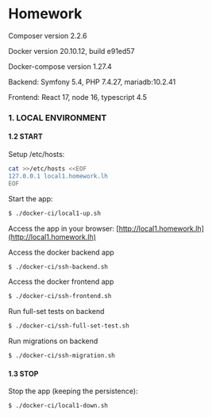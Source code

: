 # Homework

Composer version 2.2.6 

Docker version 20.10.12, build e91ed57

Docker-compose version 1.27.4

Backend: Symfony 5.4, PHP 7.4.27, mariadb:10.2.41

Frontend: React 17, node 16, typescript 4.5

### 1. LOCAL ENVIRONMENT

#### 1.2 START

Setup /etc/hosts:
```bash
cat >>/etc/hosts <<EOF
127.0.0.1 local1.homework.lh
EOF
```

Start the app:

```bash
$ ./docker-ci/local1-up.sh
```

Access the app in your browser: [http://local1.homework.lh](http://local1.homework.lh)


Access the docker backend app
```bash
$ ./docker-ci/ssh-backend.sh
```

Access the docker frontend app
```bash
$ ./docker-ci/ssh-frontend.sh
```

Run full-set tests on backend
```bash
$ ./docker-ci/ssh-full-set-test.sh
```

Run migrations on backend
```bash
$ ./docker-ci/ssh-migration.sh
```

#### 1.3 STOP

Stop the app (keeping the persistence):

```bash
$ ./docker-ci/local1-down.sh
```


